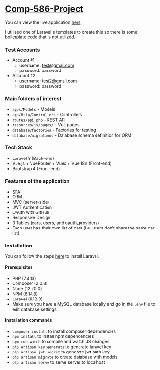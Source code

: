 # [Comp-586-Project](https://alan-laravel-spa.herokuapp.com/)

You can view the live application [here](https://alan-laravel-spa.herokuapp.com/).

I utilized one of Laravel's templates to create this so there is some boilerplate code that is not utilized.

### Test Accounts
- Account #1
  - username: test@gmail.com
  - password: password
- Account #2
  - username: test2@gmail.com
  - password: password
  
### Main folders of interest
- `apps/Models` - Models
- `app/Http/Controllers` - Controllers
- `routes/api.php` - REST API
- `resources/js/pages/` - Vue pages
- `database/factories` - Factories for testing
- `database/migrations` - Database schema definition for ORM

### Tech Stack
- Laravel 8 (Back-end)
- Vue.js + VueRouter + Vuex + VueI18n (Front-end)
- Bootstrap 4 (Front-end)

### Features of the application
- SPA
- ORM
- MVC (server-side)
- JWT Authentication
- OAuth with GitHub
- Responsive Design
- 3 Tables (cars, users, and oauth_providers)
- Each user has their own list of cars (i.e. users don't share the same car list)

### Installation

You can follow the steps [here](https://laravel.com/docs/8.x) to install Laravel.

#### Prerequisites
- PHP (7.4.13)
- Composer (2.0.8)
- Node (12.20.0)
- NPM (6.14.8)
- Laravel (8.12.3)
- Make sure you have a MySQL database locally and go in the `.env` file to edit database settings

#### Installation commands
- `composer install` to install composer dependencies
- `npm install` to install npm dependencies
- `npm run watch` to compile and watch JS changes
- `php artisan key:generate` to generate laravel key
- `php artisan jwt:secret` to generate jwt auth key
- `php artisan migrate` to create database with models
- `php artisan serve` to serve server to localhost


